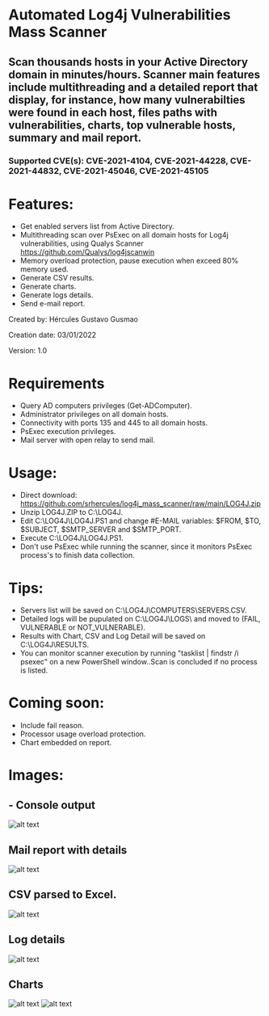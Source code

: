 # Automated Log4j Vulnerabilities Mass Scanner
## Scan thousands hosts in your Active Directory domain in minutes/hours. Scanner main features include multithreading and a detailed report that display, for instance, how many vulnerabilties were found in each host, files paths with vulnerabilities, charts, top vulnerable hosts, summary and mail report.
### Supported CVE(s): CVE-2021-4104, CVE-2021-44228, CVE-2021-44832, CVE-2021-45046, CVE-2021-45105

# Features:
- Get enabled servers list from Active Directory.
- Multithreading scan over PsExec on all domain hosts for Log4j vulnerabilities, using Qualys Scanner https://github.com/Qualys/log4jscanwin
- Memory overload protection, pause execution when exceed 80% memory used.
- Generate CSV results.
- Generate charts.
- Generate logs details.
- Send e-mail report.

Created by: Hércules Gustavo Gusmao

Creation date: 03/01/2022

Version: 1.0

# Requirements
- Query AD computers privileges (Get-ADComputer).
- Administrator privileges on all domain hosts.
- Connectivity with ports 135 and 445 to all domain hosts.
- PsExec execution privileges.
- Mail server with open relay to send mail.

# Usage:
- Direct download: https://github.com/srhercules/log4j_mass_scanner/raw/main/LOG4J.zip
- Unzip LOG4J.ZIP to C:\LOG4J\.
- Edit C:\LOG4J\LOG4J.PS1 and change #E-MAIL variables: $FROM, $TO, $SUBJECT, $SMTP_SERVER and $SMTP_PORT.
- Execute C:\LOG4J\LOG4J.PS1.
- Don't use PsExec while running the scanner, since it monitors PsExec process's to finish data collection.

# Tips:
- Servers list will be saved on C:\LOG4J\COMPUTERS\SERVERS.CSV.
- Detailed logs will be pupulated on C:\LOG4J\LOGS\ and moved to (FAIL, VULNERABLE or NOT_VULNERABLE).
- Results with Chart, CSV and Log Detail will be saved on C:\LOG4J\RESULTS.
- You can monitor scanner execution by running "tasklist | findstr /i psexec" on a new PowerShell window..Scan is concluded if no process is listed.

# Coming soon:
- Include fail reason.
- Processor usage overload protection.
- Chart embedded on report.

# Images:
## - Console output
![alt text](https://github.com/srhercules/log4j_mass_scanner/blob/main/IMAGES/Console_Output.png)
## Mail report with details
![alt text](https://github.com/srhercules/log4j_mass_scanner/blob/main/IMAGES/Mail_Report.png)
## CSV parsed to Excel.
![alt text](https://github.com/srhercules/log4j_mass_scanner/blob/main/IMAGES/Csv_Parsed.PNG)
## Log details
![alt text](https://github.com/srhercules/log4j_mass_scanner/blob/main/IMAGES/Log_Detail.png)
## Charts
![alt text](https://github.com/srhercules/log4j_mass_scanner/blob/main/IMAGES/Chart_Status.png)
![alt text](https://github.com/srhercules/log4j_mass_scanner/blob/main/IMAGES/Chart_Log4j.png)
